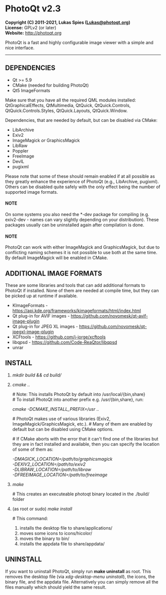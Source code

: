 # PhotoQt v2.3
__Copyright (C) 2011-2021, Lukas Spies (Lukas@photoqt.org)__  
__License:__ GPLv2 (or later)  
__Website:__ http://photoqt.org  

PhotoQt is a fast and highly configurable image viewer with a simple and nice interface.

***************

## DEPENDENCIES

- Qt >= 5.9
- CMake (needed for building PhotoQt)
- Qt5 ImageFormats

Make sure that you have all the required QML modules installed:  
QtGraphicalEffects, QtMultimedia, QtQuick, QtQuick.Controls, QtQuick.Controls.Styles, QtQuick.Layouts, QtQuick.Window.  

Dependencies, that are needed by default, but can be disabled via CMake:

- LibArchive
- Exiv2
- ImageMagick _or_ GraphicsMagick 
- LibRaw
- Poppler
- FreeImage
- DevIL
- pugixml

Please note that some of these should remain enabled if at all possible as they greatly enhance the experience of PhotoQt (e.g., LibArchive, pugixml). Others can be disabled quite safely with the only effect being the number of supported image formats.

#### NOTE

On some systems you also need the *-dev package for compiling (e.g. exiv2-dev - names can vary slightly depending on your distribution). These packages usually can be uninstalled again after compilation is done.

#### NOTE

PhotoQt can work with either ImageMagick and GraphicsMagick, but due to conflicting naming schemes it is not possible to use both at the same time. By default ImageMagick will be enabled in CMake.

## ADDITIONAL IMAGE FORMATS

These are some libraries and tools that can add additional formats to PhotoQt if installed. None of them are needed at compile time, but they can be picked up at runtime if available.

- KImageFormats - https://api.kde.org/frameworks/kimageformats/html/index.html
- Qt plug-in for AVIF images - https://github.com/novomesk/qt-avif-image-plugin
- Qt plug-in for JPEG XL images - https://github.com/novomesk/qt-jpegxl-image-plugin
- XCFtools - https://github.com/j-jorge/xcftools
- libqpsd - https://github.com/Code-ReaQtor/libqpsd
- unrar

## INSTALL

1. _mkdir build && cd build/_

2. _cmake .._

    \# Note: This installs PhotoQt by default into /usr/local/{bin,share}  
    \# To install PhotoQt into another prefix e.g. /usr/{bin,share}, run:

    _cmake -DCMAKE\_INSTALL\_PREFIX=/usr .._

    \# PhotoQt makes use of various libraries (Exiv2, ImageMagick/GraphicsMagick, etc.).
    \# Many of them are enabled by default but can be disabled using CMake options.

    \# If CMake aborts with the error that it can't find one of the libraries but they are in fact installed and available, then you can specify the location of some of them as:

    _-DMAGICK_LOCATION=/path/to/graphicsmagick_  
    _-DEXIV2_LOCATION=/path/to/exiv2_  
    _-DLIBRAW_LOCATION=/path/to/libraw_  
    _-DFREEIMAGE_LOCATION=/path/to/freeimage_

3. _make_  

    \# This creates an executeable photoqt binary located in the ./build/ folder

4. (as root or sudo) _make install_

    \# This command:  
    1. installs the desktop file to share/applications/  
    2. moves some icons to icons/hicolor/  
    3. moves the binary to bin/
    4. installs the appdata file to share/appdata/

## UNINSTALL

If you want to uninstall PhotoQt, simply run __make uninstall__ as root. This removes the desktop file (via _xdg-desktop-menu uninstall_), the icons, the binary file, and the appdata file. Alternatively you can simply remove all the files manually which should yield the same result.
